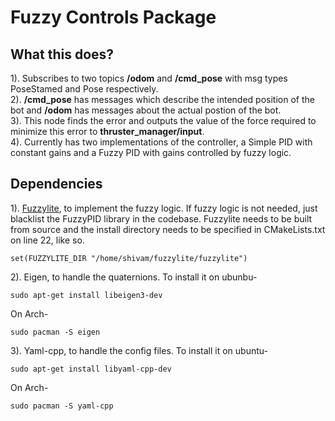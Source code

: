 # Fuzzy Controls Package

## What this does?
1). Subscribes to two topics **/odom** and **/cmd_pose** with msg types PoseStamed and Pose respectively.  
2). **/cmd_pose** has messages which describe the intended position of the bot and **/odom** has messages about the actual postion of the bot.  
3). This node finds the error and outputs the value of the force required to minimize this error to **thruster_manager/input**.  
4). Currently has two implementations of the controller, a Simple PID with constant gains and a Fuzzy PID with gains controlled by fuzzy logic.  

## Dependencies
1). [Fuzzylite](https://github.com/fuzzylite/fuzzylite), to implement the fuzzy logic. If fuzzy logic is not needed, just blacklist the FuzzyPID library in the codebase. Fuzzylite needs to be built from source and the install directory needs to be specified in CMakeLists.txt on line 22, like so.  

```
set(FUZZYLITE_DIR "/home/shivam/fuzzylite/fuzzylite")
```

2). Eigen, to handle the quaternions. To install it on ubunbu-

```
sudo apt-get install libeigen3-dev
```

On Arch-

```
sudo pacman -S eigen
```

3). Yaml-cpp, to handle the config files. To install it on ubuntu-

```
sudo apt-get install libyaml-cpp-dev
```

On Arch-

```
sudo pacman -S yaml-cpp
```

